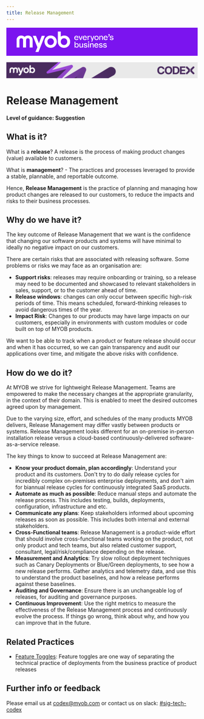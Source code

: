 ```yaml
---
title: Release Management
---
```


![MYOB Banner](../../assets/images/myob-banner.png)

<!-- confluence-page-id: 9293923491 -->
![](../assets/BANNER.png)

# Release Management

#### Level of guidance: Suggestion

## What is it?

What is a **release**? A release is the process of making product changes (value) available to customers.

What is **management**? - The practices and processes leveraged to provide a stable, plannable, and reportable outcome.

Hence, **Release Management** is the practice of planning and managing how product changes are released to our customers, to reduce the impacts and risks to their business processes.

## Why do we have it?

The key outcome of Release Management that we want is the confidence that changing our software products and systems will have minimal to ideally no negative impact on our customers.

There are certain risks that are associated with releasing software. Some problems or risks we may face as an organisation are:

- **Support risks**: releases may require onboarding or training, so a release may need to be documented and showcased to relevant stakeholders in sales, support, or to the customer ahead of time.
- **Release windows**: changes can only occur between specific high-risk periods of time. This means scheduled, forward-thinking releases to avoid dangerous times of the year.
- **Impact Risk**: Changes to our products may have large impacts on our customers, especially in environments with custom modules or code built on top of MYOB products.

We want to be able to track when a product or feature release should occur and when it has occurred, so we can gain transparency and audit our applications over time, and mitigate the above risks with confidence.

## How do we do it?

At MYOB we strive for lightweight Release Management. Teams are empowered to make the necessary changes at the appropriate granularity, in the context of their domain. This is enabled to meet the desired outcomes agreed upon by management.

Due to the varying size, effort, and schedules of the many products MYOB delivers, Release Management may differ vastly between products or systems. Release Management looks different for an on-premise in-person installation release versus a cloud-based continuously-delivered software-as-a-service release.

The key things to know to succeed at Release Management are:

- **Know your product domain, plan accordingly**: Understand your product and its customers. Don't try to do daily release cycles for incredibly complex on-premises enterprise deployments, and don't aim for biannual release cycles for continuously integrated SaaS products.
- **Automate as much as possible**: Reduce manual steps and automate the release process. This includes testing, builds, deployments, configuration, infrastructure and etc.
- **Communicate any plans**: Keep stakeholders informed about upcoming releases as soon as possible. This includes both internal and external stakeholders.
- **Cross-Functional teams**: Release Management is a product-wide effort that should involve cross-functional teams working on the product, not only product and tech teams, but also related customer support, consultant, legal/risk/compliance depending on the release.
- **Measurement and Analytics**: Try slow rollout deployment techniques such as Canary Deployments or Blue/Green deployments, to see how a new release performs. Gather analytics and telemetry data, and use this to understand the product baselines, and how a release performs against these baselines.
- **Auditing and Governance**: Ensure there is an unchangeable log of releases, for auditing and governance purposes.
- **Continuous Improvement**: Use the right metrics to measure the effectiveness of the Release Management process and continuously evolve the process. If things go wrong, think about why, and how you can improve that in the future.

## Related Practices

- [Feature Toggles](./feature-toggles.md): Feature toggles are one way of separating the technical practice of deployments from the business practice of product releases

## Further info or feedback

Please email us at <codex@myob.com> or contact us on slack: [#sig-tech-codex](https://myob.slack.com/archives/C02N8ADPGUX)
